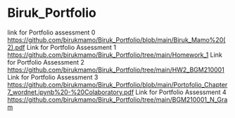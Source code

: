 # Biruk_Portfolio
link for Portfolio assessment 0 
https://github.com/birukmamo/Biruk_Portfolio/blob/main/Biruk_Mamo%20(2).pdf
Link for Portfolio Assessment 1 
https://github.com/birukmamo/Biruk_Portfolio/tree/main/Homework_1
Link for Portfolio Assessment 2
https://github.com/birukmamo/Biruk_Portfolio/tree/main/HW2_BGM210001
Link for Portfolio Assessment 3
https://github.com/birukmamo/Biruk_Portfolio/blob/main/Portofolio_Chapter7_wordnet.ipynb%20-%20Colaboratory.pdf
Link for Portfolio Assessment 4
https://github.com/birukmamo/Biruk_Portfolio/tree/main/BGM210001_N_Gram
